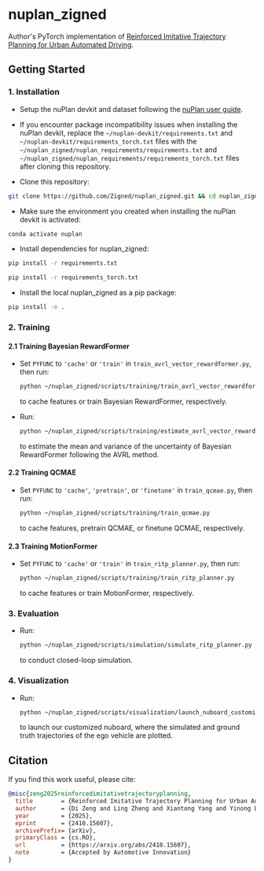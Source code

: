 # nuplan_zigned
Author's PyTorch implementation of [Reinforced Imitative Trajectory Planning for Urban Automated Driving](http://arxiv.org/abs/2410.15607).

## Getting Started

### 1. Installation

- Setup the nuPlan devkit and dataset following the [nuPlan user guide](https://github.com/motional/nuplan-devkit?tab=readme-ov-file).

- If you encounter package incompatibility issues when installing the nuPlan devkit, replace the `~/nuplan-devkit/requirements.txt` and `~/nuplan-devkit/requirements_torch.txt` files with the `~/nuplan_zigned/nuplan_requirements/requirements.txt` and `~/nuplan_zigned/nuplan_requirements/requirements_torch.txt` files after cloning this repository.

- Clone this repository:

```bash
git clone https://github.com/Zigned/nuplan_zigned.git && cd nuplan_zigned
```



- Make sure the environment you created when installing the nuPlan devkit is activated:

```bash
conda activate nuplan
```

- Install dependencies for nuplan_zigned:

```bash
pip install -r requirements.txt
```

```bash
pip install -r requirements_torch.txt
```



- Install the local nuplan_zigned as a pip package:

```bash
pip install -e .
```



### 2. Training

#### 2.1 Training Bayesian RewardFormer

- Set `PYFUNC` to `'cache'` or `'train'` in `train_avrl_vector_rewardformer.py`, then run:

  ```bash
  python ~/nuplan_zigned/scripts/training/train_avrl_vector_rewardformer.py
  ```

  to cache features or train Bayesian RewardFormer, respectively.

- Run:

  ```bash
  python ~/nuplan_zigned/scripts/training/estimate_avrl_vector_rewardformer.py
  ```

  to estimate the mean and variance of the uncertainty of Bayesian RewardFormer following the AVRL method.

#### 2.2 Training QCMAE

- Set `PYFUNC` to `'cache'`, `'pretrain'`, or `'finetune'` in `train_qcmae.py`, then run:

  ```bash
  python ~/nuplan_zigned/scripts/training/train_qcmae.py
  ```

  to cache features, pretrain QCMAE, or finetune QCMAE, respectively.

#### 2.3 Training MotionFormer

- Set `PYFUNC` to `'cache'` or `'train'` in `train_ritp_planner.py`, then run:

  ```bash
  python ~/nuplan_zigned/scripts/training/train_ritp_planner.py
  ```

  to cache features or train MotionFormer, respectively.

### 3. Evaluation

- Run:

  ```bash
  python ~/nuplan_zigned/scripts/simulation/simulate_ritp_planner.py
  ```

  to conduct closed-loop simulation.

### 4. Visualization

- Run:

  ```bash
  python ~/nuplan_zigned/scripts/visualization/launch_nuboard_customized.py
  ```

  to launch our customized nuboard, where the simulated and ground truth trajectories of the ego vehicle are plotted.

## Citation

If you find this work useful, please cite:

```bibtex
@misc{zeng2025reinforcedimitativetrajectoryplanning,
  title        = {Reinforced Imitative Trajectory Planning for Urban Automated Driving}, 
  author       = {Di Zeng and Ling Zheng and Xiantong Yang and Yinong Li},
  year         = {2025},
  eprint       = {2410.15607},
  archivePrefix= {arXiv},
  primaryClass = {cs.RO},
  url          = {https://arxiv.org/abs/2410.15607},
  note         = {Accepted by Automotive Innovation}
}
```

